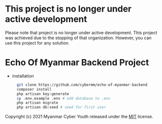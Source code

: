 # This project is no longer under active development

Please note that project is no longer under active development. This project was achieved due to the stopping of that organization. However, you can use this project for any solution.

# Echo Of Myanmar Backend Project

- installation
  ```bash
    git clone https://github.com/cybermm/echo-of-myanmar-backend
    composer install
    php artisan key:generate
    cp .env.example .env # add database to .env
    php artisan migrate
    php artisan db:seed # seed for first user
  ```

Copyright (c) 2021 Myanmar Cyber Youth released under the <a href="./LICENSE">MIT</a> license.